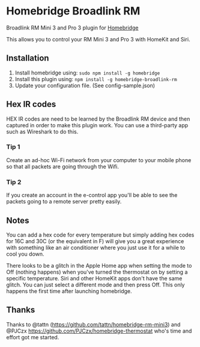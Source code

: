 # Homebridge Broadlink RM

Broadlink RM Mini 3 and Pro 3 plugin for [Homebridge](https://github.com/nfarina/homebridge)

This allows you to control your RM Mini 3 and Pro 3 with HomeKit and Siri.

## Installation

1. Install homebridge using: `sudo npm install -g homebridge`
2. Install this plugin using: `npm install -g homebridge-broadlink-rm`
3. Update your configuration file. (See config-sample.json)

## Hex IR codes

HEX IR codes are need to be learned by the Broadlink RM device and then captured in order to make this plugin work. You can use a third-party app such as Wireshark to do this.

### Tip 1
Create an ad-hoc Wi-Fi network from your computer to your mobile phone so that all packets are going through the Wifi.
### Tip 2
If you create an account in the e-control app you'll be able to see the packets going to a remote server pretty easily.

## Notes
You can add a hex code for every temperature but simply adding hex codes for 16C and 30C (or the equivalent in F) will give you a great experience with something like an air conditioner where you just use it for a while to cool you down.

There looks to be a glitch in the Apple Home app when setting the mode to Off (nothing happens) when you've turned the thermostat on by setting a specific temperature. Siri and other HomeKit apps don't have the same glitch. You can just select a different mode and then press Off. This only happens the first time after launching homebridge.

## Thanks
Thanks to @tattn (https://github.com/tattn/homebridge-rm-mini3) and @PJCzx https://github.com/PJCzx/homebridge-thermostat who's time and effort got me started.
